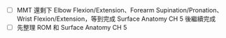 - [ ] MMT 還剩下 Elbow Flexion/Extension、Forearm Supination/Pronation、Wrist Flexion/Extension，等到完成 Surface Anatomy  CH 5 後繼續完成
- [ ] 先整理 ROM 和 Surface Anatomy CH 5